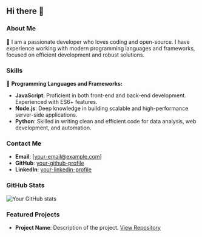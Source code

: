 ## Hi there 👋

### About Me

🚀 I am a passionate developer who loves coding and open-source. I have experience working with modern programming languages and frameworks, focused on efficient development and robust solutions.

### Skills

🔧 **Programming Languages and Frameworks:**
- **JavaScript**: Proficient in both front-end and back-end development. Experienced with ES6+ features.
- **Node.js**: Deep knowledge in building scalable and high-performance server-side applications.
- **Python**: Skilled in writing clean and efficient code for data analysis, web development, and automation.

### Contact Me

- **Email**: [your-email@example.com]
- **GitHub**: [your-github-profile](https://github.com/your-github-profile)
- **LinkedIn**: [your-linkedin-profile](https://www.linkedin.com/in/your-linkedin-profile)

### GitHub Stats

![Your GitHub stats](https://github-readme-stats.vercel.app/api?username=your-username&show_icons=true&theme=radical)

### Featured Projects

- **Project Name**: Description of the project. [View Repository](https://github.com/your-github-profile/project-name)

<!--
**Sirriaa/Sirriaa** is a ✨ _special_ ✨ repository because its `README.md` (this file) appears on your GitHub profile.

Here are some ideas to get you started:

- 🔭 I’m currently working on ...
- 🌱 I’m currently learning ...
- 👯 I’m looking to collaborate on ...
- 🤔 I’m looking for help with ...
- 💬 Ask me about ...
- 📫 How to reach me: ...
- 😄 Pronouns: ...
- ⚡ Fun fact: ...
-->
